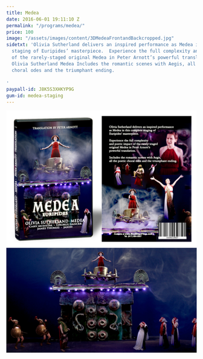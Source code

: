 ```yaml
---
title: Medea
date: 2016-06-01 19:11:10 Z
permalink: "/programs/medea/"
price: 100
image: "/assets/images/content/3DMedeaFrontandBackcropped.jpg"
sidetxt: 'Olivia Sutherland delivers an inspired performance as Medea in this complete
  staging of Euripides’ masterpiece.  Experience the full complexity and poetic impact
  of the rarely-staged original Medea in Peter Arnott’s powerful translation. The
  Olivia Sutherland Medea Includes the romantic scenes with Aegis, all the poetic
  choral odes and the triumphant ending.

'
paypall-id: J8K5S3XHKYP9G
gum-id: medea-staging
---
```


![Medea Box](/assets/images/content/3DMedeaFrontandBackcropped.jpg)
![Medea on Chariot](/assets/images/content/Medea_Staging_MacMillan_Films_Staring_Olivia_Sutherland.jpg)
